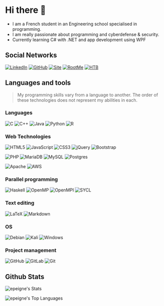 # Hi there 👋

 - I am a French student in an Engineering school specialised in programming.
 - I am really passionate about programming and cyberdefense & security.
 - Currently learning C# with .NET and app development using WPF

## Social Networks
[![LinkedIn](https://img.shields.io/badge/linkedin-%230077B5.svg?style=for-the-badge&logo=linkedin&logoColor=white)](https://www.linkedin.com/in/enzo-peigne/)
[![GitHub](https://img.shields.io/badge/github-grey?style=for-the-badge&logo=github)](https://github.com/epeigne)
[![Site](https://img.shields.io/badge/website%20&%20portfolio-red?style=for-the-badge&logo=apache)](https://epeigne.fr)
[![RootMe](https://img.shields.io/badge/Root%20Me-black?style=for-the-badge&logo=rootme)](https://www.root-me.org/Enzo-Pgn)
[![HTB](https://img.shields.io/badge/HackTheBox-darkgreen?style=for-the-badge&logo=hackthebox)](https://app.hackthebox.com/users/1882405)



## Languages and tools
> My programming skills vary from a language to another. The order of these technologies does not represent my abilities in each.
### Languages
![C](https://img.shields.io/badge/c-%2300599C.svg?style=for-the-badge&logo=c&logoColor=white) ![C++](https://img.shields.io/badge/c++-%2300599C.svg?style=for-the-badge&logo=c%2B%2B&logoColor=white) ![Java](https://img.shields.io/badge/java-%23ED8B00.svg?style=for-the-badge&logo=openjdk&logoColor=white) ![Python](https://img.shields.io/badge/python-3670A0?style=for-the-badge&logo=python&logoColor=ffdd54) ![R](https://img.shields.io/badge/r-%23276DC3.svg?style=for-the-badge&logo=r&logoColor=white)

### Web Technologies
![HTML5](https://img.shields.io/badge/html5-%23E34F26.svg?style=for-the-badge&logo=html5&logoColor=white) ![JavaScript](https://img.shields.io/badge/javascript-%23323330.svg?style=for-the-badge&logo=javascript&logoColor=%23F7DF1E) ![CSS3](https://img.shields.io/badge/css3-%231572B6.svg?style=for-the-badge&logo=css3&logoColor=white) ![jQuery](https://img.shields.io/badge/jquery-%230769AD.svg?style=for-the-badge&logo=jquery&logoColor=white) ![Bootstrap](https://img.shields.io/badge/bootstrap-%238511FA.svg?style=for-the-badge&logo=bootstrap&logoColor=white)

![PHP](https://img.shields.io/badge/php-%23777BB4.svg?style=for-the-badge&logo=php&logoColor=white) ![MariaDB](https://img.shields.io/badge/MariaDB-003545?style=for-the-badge&logo=mariadb&logoColor=white) ![MySQL](https://img.shields.io/badge/mysql-4479A1.svg?style=for-the-badge&logo=mysql&logoColor=white) ![Postgres](https://img.shields.io/badge/postgres-%23316192.svg?style=for-the-badge&logo=postgresql&logoColor=white)

![Apache](https://img.shields.io/badge/apache-%23D42029.svg?style=for-the-badge&logo=apache&logoColor=white) ![AWS](https://img.shields.io/badge/AWS-%23FF9900.svg?style=for-the-badge&logo=amazon-aws&logoColor=white)

### Parallel programming 
![Haskell](https://img.shields.io/badge/Haskell-5e5086?style=for-the-badge&logo=haskell&logoColor=white) ![OpenMP](https://img.shields.io/badge/openmp-2a9d8f?style=for-the-badge) ![OpenMPI](https://img.shields.io/badge/OpenMPI-blue?style=for-the-badge) ![SYCL](https://img.shields.io/badge/SYCL-orange?style=for-the-badge)


### Text editing
![LaTeX](https://img.shields.io/badge/latex-%23008080.svg?style=for-the-badge&logo=latex&logoColor=white) ![Markdown](https://img.shields.io/badge/markdown-%23000000.svg?style=for-the-badge&logo=markdown&logoColor=white)

### OS
![Debian](https://img.shields.io/badge/Debian-D70A53?style=for-the-badge&logo=debian&logoColor=white) ![Kali](https://img.shields.io/badge/Kali-268BEE?style=for-the-badge&logo=kalilinux&logoColor=white) ![Windows](https://img.shields.io/badge/Windows-0078D6?style=for-the-badge&logo=windows&logoColor=white)

### Project management 
![GitHub](https://img.shields.io/badge/github-%23121011.svg?style=for-the-badge&logo=github&logoColor=white) ![GitLab](https://img.shields.io/badge/gitlab-%23181717.svg?style=for-the-badge&logo=gitlab&logoColor=white) ![Git](https://img.shields.io/badge/git-%23F05033.svg?style=for-the-badge&logo=git&logoColor=white)

## Github Stats

![epeigne's Stats](https://github-readme-stats.vercel.app/api?username=NZeauu&theme=radical&show_icons=true&hide_border=true&count_private=true)

![epeigne's Top Languages](https://github-readme-stats.vercel.app/api/top-langs/?username=NZeauu&theme=radical&show_icons=true&hide_border=true&layout=compact)
